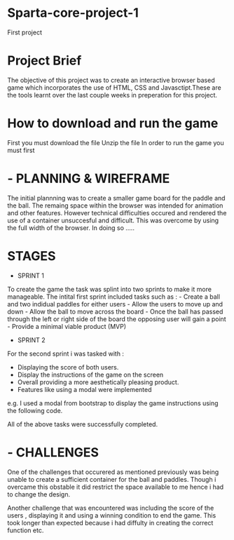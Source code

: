 # Sparta-core-project-1
First project



# Project Brief
The objective of this project was to create an interactive browser based game which incorporates the use of HTML, CSS and Javasctipt.These are the tools learnt over the last couple weeks in preperation for this project. 


# How to download and run the game
First you must download the file
Unzip the file 
In order to run the game you must first 



  # - PLANNING & WIREFRAME
  
The initial plannning was to create a smaller game board for the paddle and the ball. The remaing space within the browser was intended for animation and other features. However technical difficulties occured and rendered the use of a container unsuccesful and difficult. This was overcome by using the full width of the browser. In doing so ..... 




# STAGES 
- SPRINT 1

To create the game the task was splint into two sprints to make it more manageable. 
The intital first sprint included tasks such as :
        - Create a ball and two indidual paddles for either users
        - Allow the users to move up and down
        - Allow the ball to move across the board
        - Once the ball has passed through the left or right side of the board the opposing user will gain a point
        - Provide a minimal viable product (MVP)


- SPRINT 2
  
For the second sprint i was tasked with : 
 - Displaying the score of both users.
 - Display the instructions of the game on the screen
 - Overall providing a more aesthetically pleasing product.
 - Features like using a modal were implemented 
 
 
 
 e.g. I used a modal from bootstrap to display the game instructions using the following code.
 

All of the above tasks were successfully completed.

#  - CHALLENGES 
  
One of the challenges that occurered as mentioned previously was being unable to create a sufficient container for the ball and paddles. Though i overcame this obstable it did restrict the space available to me hence i had to change the design. 

Another challenge that was encountered was including the score of the users , displaying it and using a winning condition to end the game. This took longer than expected because i had diffulty in creating the correct function etc.

